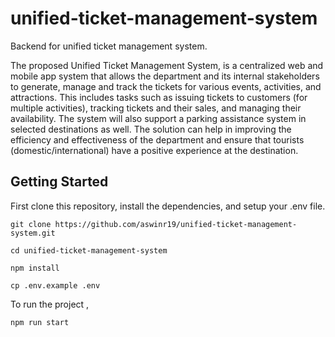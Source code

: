 # unified-ticket-management-system
Backend for  unified ticket management system. 


The proposed Unified Ticket Management System, is a centralized web and mobile app system that allows the department and its 
internal stakeholders to generate, manage and track the tickets for various events, activities, and attractions. This includes 
tasks such as issuing tickets to customers (for multiple activities), tracking tickets and their sales, and managing their availability. 
The system will also support a parking assistance system in selected destinations as well. The solution can help in improving the efficiency 
and effectiveness of the department 
and ensure that tourists (domestic/international) have a positive experience at the destination.



## Getting Started

First clone this repository, install the dependencies, and setup your .env file.

```
git clone https://github.com/aswinr19/unified-ticket-management-system.git

cd unified-ticket-management-system

npm install

cp .env.example .env
```

To run the project ,

```
npm run start
```
